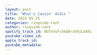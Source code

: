 ```yaml
---
layout: post
title: "What's Causin' Aldis "
date: 2022-05-25
categories: ringside-rant
author: ringside-rant
spotify_track_id: 0U7xVwfchkDBrx5OjLbA5C
youtube_video_id: 
apple_track_id: 
youtube_metadata: 
---
```

